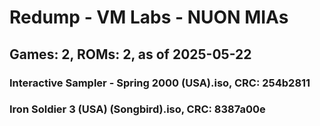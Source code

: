 # Redump - VM Labs - NUON MIAs
## Games: 2, ROMs: 2, as of 2025-05-22

### Interactive Sampler - Spring 2000 (USA).iso, CRC: 254b2811
### Iron Soldier 3 (USA) (Songbird).iso, CRC: 8387a00e
